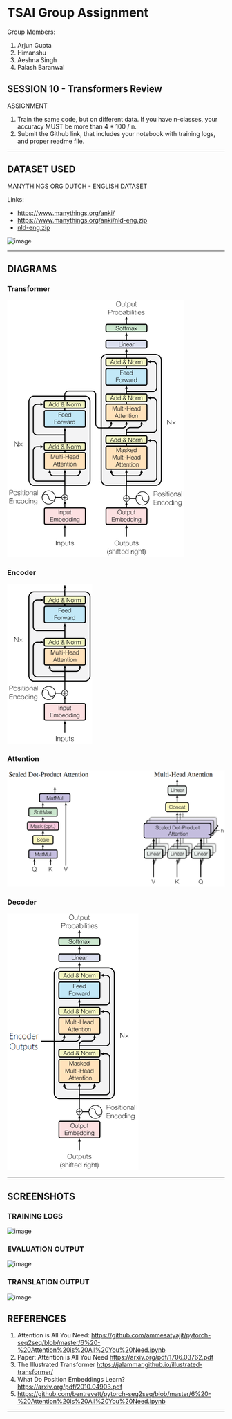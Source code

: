 # TSAI Group Assignment

Group Members:

1. Arjun Gupta
2. Himanshu
3. Aeshna Singh
4. Palash Baranwal

## SESSION 10 - Transformers Review

ASSIGNMENT

1. Train the same code, but on different data. If you have n-classes, your accuracy MUST be more than 4 \* 100 / n.
2. Submit the Github link, that includes your notebook with training logs, and proper readme file.

---

## DATASET USED

MANYTHINGS ORG DUTCH - ENGLISH DATASET

Links:

- <https://www.manythings.org/anki/>
- <https://www.manythings.org/anki/nld-eng.zip>
- [nld-eng.zip](https://github.com/arjuntheprogrammer/TSAI-END3/files/7882966/nld-eng.zip)

![image](https://user-images.githubusercontent.com/15984084/149796986-fb678ac6-60d1-4983-a81b-5e53721c25f5.png)

---

## DIAGRAMS

### Transformer

![Transformer](assets/transformer.png)

### Encoder

![Encoder](assets/encoder.png)

### Attention

![Transformer](assets/attention.png)

### Decoder

![Transformer](assets/decoder.png)

---

## SCREENSHOTS

### TRAINING LOGS

![image](https://user-images.githubusercontent.com/15984084/149768903-52d9f715-3887-47db-8fd9-760366d4a36a.png)

### EVALUATION OUTPUT

![image](https://user-images.githubusercontent.com/15984084/149768990-848f1725-51e0-442d-8732-c11fc6e352ef.png)

### TRANSLATION OUTPUT

![image](https://user-images.githubusercontent.com/15984084/149769186-02f7db3c-7a24-47e4-89ea-87176dab9189.png)

## REFERENCES

1. Attention is All You Need: <https://github.com/ammesatyajit/pytorch-seq2seq/blob/master/6%20-%20Attention%20is%20All%20You%20Need.ipynb>
2. Paper: Attention is All You Need <https://arxiv.org/pdf/1706.03762.pdf>
3. The Illustrated Transformer
   <https://jalammar.github.io/illustrated-transformer/>
4. What Do Position Embeddings Learn? <https://arxiv.org/pdf/2010.04903.pdf>
5. <https://github.com/bentrevett/pytorch-seq2seq/blob/master/6%20-%20Attention%20is%20All%20You%20Need.ipynb>

---
